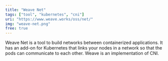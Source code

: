 ```yaml
---
title: "Weave Net"
tags: ["tool", "kubernetes", "cni"]
uri: "https://www.weave.works/oss/net/"
img: "weave-net.png"
free: true
---
```


Weave Net is a tool to build networks between containerized applications. It has an add-on for Kubernetes that links your nodes in a network so that the pods can communicate to each other. Weave is an implementation of CNI.